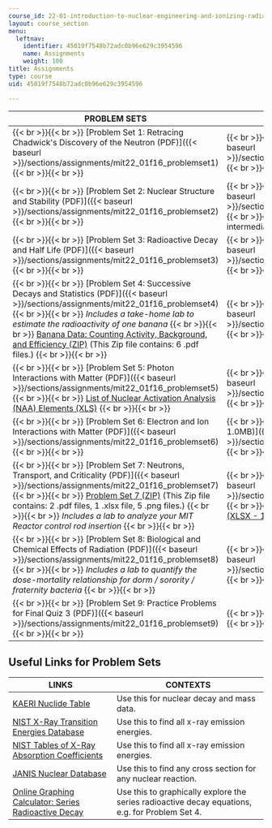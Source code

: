 ```yaml
---
course_id: 22-01-introduction-to-nuclear-engineering-and-ionizing-radiation-fall-2016
layout: course_section
menu:
  leftnav:
    identifier: 45019f7548b72adc0b96e629c3954596
    name: Assignments
    weight: 100
title: Assignments
type: course
uid: 45019f7548b72adc0b96e629c3954596

---
```


| PROBLEM SETS | SOLUTIONS |
| --- | --- |
|  {{< br >}}{{< br >}} [Problem Set 1: Retracing Chadwick's Discovery of the Neutron (PDF)]({{< baseurl >}}/sections/assignments/mit22_01f16_problemset1) {{< br >}}{{< br >}}  |  {{< br >}}{{< br >}} [Problem set 1 solutions (PDF)]({{< baseurl >}}/sections/assignments/mit22_01f16_problemset1sol) {{< br >}}{{< br >}}  |
|  {{< br >}}{{< br >}} [Problem Set 2: Nuclear Structure and Stability (PDF)]({{< baseurl >}}/sections/assignments/mit22_01f16_problemset2) {{< br >}}{{< br >}}  |  {{< br >}}{{< br >}} [Problem set 2 solutions (PDF)]({{< baseurl >}}/sections/assignments/mit22_01f16_problemset2sol) {{< br >}}{{< br >}} [Gnumeric](http://www.gnumeric.org/) spreadsheets showing intermediate solutions {{< br >}}{{< br >}}  |
|  {{< br >}}{{< br >}} [Problem Set 3: Radioactive Decay and Half Life (PDF)]({{< baseurl >}}/sections/assignments/mit22_01f16_problemset3) {{< br >}}{{< br >}}  |  {{< br >}}{{< br >}} [Problem set 3 solutions (PDF)]({{< baseurl >}}/sections/assignments/mit22_01f16_problemset3sol) {{< br >}}{{< br >}}  |
|  {{< br >}}{{< br >}} [Problem Set 4: Successive Decays and Statistics (PDF)]({{< baseurl >}}/sections/assignments/mit22_01f16_problemset4) {{< br >}}{{< br >}} _Includes a take-home lab to estimate the radioactivity of one banana_ {{< br >}}{{< br >}} [Banana Data: Counting Activity, Background, and Efficiency (ZIP)](/coursemedia/22-01-introduction-to-nuclear-engineering-and-ionizing-radiation-fall-2016/0263c0cdd83c1197b4cb40f3b94b1331_ps4_banana_data.zip) (This Zip file contains: 6 .pdf files.) {{< br >}}{{< br >}}  |  {{< br >}}{{< br >}} [Problem set 4 solutions (PDF)]({{< baseurl >}}/sections/assignments/mit22_01f16_problemset4sol) {{< br >}}{{< br >}}  |
|  {{< br >}}{{< br >}} [Problem Set 5: Photon Interactions with Matter (PDF)]({{< baseurl >}}/sections/assignments/mit22_01f16_problemset5) {{< br >}}{{< br >}} [List of Nuclear Activation Analysis (NAA) Elements (XLS)](/coursemedia/22-01-introduction-to-nuclear-engineering-and-ionizing-radiation-fall-2016/0fc91a987b1619ce718399a39f4db4f0_ps5_NAA.xls) {{< br >}}{{< br >}}  |  {{< br >}}{{< br >}} [Problem set 5 solutions (PDF)]({{< baseurl >}}/sections/assignments/mit22_01f16_problemset5sol) {{< br >}}{{< br >}}  |
|  {{< br >}}{{< br >}} [Problem Set 6: Electron and Ion Interactions with Matter (PDF)]({{< baseurl >}}/sections/assignments/mit22_01f16_problemset6) {{< br >}}{{< br >}}  |  {{< br >}}{{< br >}} [Problem set 6 solutions (PDF - 1.0MB)]({{< baseurl >}}/sections/assignments/mit22_01f16_problemset6sol) {{< br >}}{{< br >}}  |
|  {{< br >}}{{< br >}} [Problem Set 7: Neutrons, Transport, and Criticality (PDF)]({{< baseurl >}}/sections/assignments/mit22_01f16_problemset7) {{< br >}}{{< br >}} [Problem Set 7 (ZIP)](/coursemedia/22-01-introduction-to-nuclear-engineering-and-ionizing-radiation-fall-2016/11a67cab065d0881dff05173355351db_ps7_files.zip) (This Zip file contains: 2 .pdf files, 1 .xlsx file, 5 .png files.) {{< br >}}{{< br >}} _Includes a lab to analyze your MIT Reactor control rod insertion_ {{< br >}}{{< br >}}  |  {{< br >}}{{< br >}} [Problem set 7 solutions (PDF)]({{< baseurl >}}/sections/assignments/mit22_01f16_problemset7sol) {{< br >}}{{< br >}} [Excel Calculations for "Will It Blend?" (XLSX - 1.1MB)](/coursemedia/22-01-introduction-to-nuclear-engineering-and-ionizing-radiation-fall-2016/65cf0803226e46fa06ba09a6a5e2b0cc_ps7_sol_WillItBlend-Calcs.xlsx) {{< br >}}{{< br >}}  |
|  {{< br >}}{{< br >}} [Problem Set 8: Biological and Chemical Effects of Radiation (PDF)]({{< baseurl >}}/sections/assignments/mit22_01f16_problemset8) {{< br >}}{{< br >}} _Includes a lab to quantify the dose-mortality relationship for dorm / sorority / fraternity bacteria_ {{< br >}}{{< br >}}  |  {{< br >}}{{< br >}} [Problem set 8 solutions (PDF)]({{< baseurl >}}/sections/assignments/mit22_01f16_problemset8sol) {{< br >}}{{< br >}}  |
|  {{< br >}}{{< br >}} [Problem Set 9: Practice Problems for Final Quiz 3 (PDF)]({{< baseurl >}}/sections/assignments/mit22_01f16_problemset9) {{< br >}}{{< br >}}  |  {{< br >}}{{< br >}} \[Not graded; no solutions provided\] {{< br >}}{{< br >}}  

Useful Links for Problem Sets
-----------------------------

| LINKS | CONTEXTS |
| --- | --- |
| [KAERI Nuclide Table](http://atom.kaeri.re.kr:8080/) | Use this for nuclear decay and mass data. |
| [NIST X-Ray Transition Energies Database](http://physics.nist.gov/PhysRefData/XrayTrans/Html/search.html) | Use this to find all x-ray emission energies. |
| [NIST Tables of X-Ray Absorption Coefficients](http://www.nist.gov/pml/data/xraycoef/) | Use this to find all x-ray emission energies. |
| [JANIS Nuclear Database](http://www.oecd-nea.org/janis/) | Use this to find any cross section for any nuclear reaction. |
| [Online Graphing Calculator: Series Radioactive Decay](https://www.desmos.com/calculator/ymibe4voxp) | Use this to graphically explore the series radioactive decay equations, e.g. for Problem Set 4.